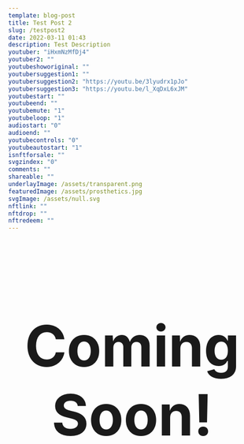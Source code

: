 ```yaml
---
template: blog-post
title: Test Post 2
slug: /testpost2
date: 2022-03-11 01:43
description: Test Description
youtuber: "iHxmNzMfDj4"
youtuber2: ""
youtubeshoworiginal: ""
youtubersuggestion1: ""
youtubersuggestion2: "https://youtu.be/3lyudrx1pJo"
youtubersuggestion3: "https://youtu.be/l_XqDxL6xJM"
youtubestart: ""
youtubeend: ""
youtubemute: "1"
youtubeloop: "1"
audiostart: "0"
audioend: ""
youtubecontrols: "0"
youtubeautostart: "1"
isnftforsale: ""
svgzindex: "0"
comments: ""
shareable: ""
underlayImage: /assets/transparent.png
featuredImage: /assets/prosthetics.jpg
svgImage: /assets/null.svg
nftlink: ""
nftdrop: ""
nftredeem: ""
---
```


<!-- lYGald0tFro -->


<h2 class="tronText" style="display:grid; place-content:center; text-align:center; font-size:12vw;">
        <div class="">Coming Soon!</div>
      </h2>



<!-- 6hB3S9bIaco -->





 

 

<!-- lYGald0tFro SOUNDTRACK 45> -->
<!-- qzuM2XTnpSA OPERA 32-45 -->